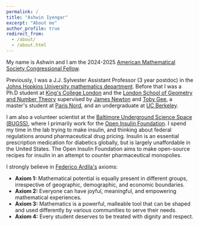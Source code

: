 ```yaml
---
permalink: /
title: "Ashwin Iyengar"
excerpt: "About me"
author_profile: true
redirect_from: 
  - /about/
  - /about.html
---
```


My name is Ashwin and I am the 2024-2025 [American Mathematical Society Congressional Fellow](https://www.ams.org/government/government/ams-congressional-fellowship).

Previously, I was a J.J. Sylvester Assistant Professor (3 year postdoc) in the [Johns Hopkins University mathematics department](https://mathematics.jhu.edu/). Before that I was a Ph.D student at [King's College London](https://www.kcl.ac.uk/mathematics) and the [London School of Geometry and Number Theory](http://www.lsgnt-cdt.ac.uk) supervised by [James Newton](https://people.maths.ox.ac.uk/newton) and [Toby Gee](https://www.ma.imperial.ac.uk/~tsg/), a master's student at [Paris Nord](https://www.math.univ-paris13.fr/laga/index.php/fr/laboratoire), and an undergraduate at [UC Berkeley](https://math.berkeley.edu).

I am also a volunteer scientist at the [Baltimore Underground Science Space (BUGSS)](http://bugssonline.org), where I primarily work for the [Open Insulin Foundation](https://openinsulin.org). I spend my time in the lab trying to make insulin, and thinking about federal regulations around pharmaceutical drug pricing. Insulin is an essential prescription medication for diabetics globally, but is largely unaffordable in the United States. The Open Insulin Foundation aims to make open-source recipes for insulin in an attempt to counter pharmaceutical monopolies.

I strongly believe in [Federico Ardila's](https://fardila.com/) axioms:

- **Axiom 1:** Mathematical potential is equally present in different groups, irrespective of geographic, demographic, and economic boundaries.
- **Axiom 2:** Everyone can have joyful, meaningful, and empowering mathematical experiences.
- **Axiom 3:** Mathematics is a powerful, malleable tool that can be shaped and used differently by various communities to serve their needs.
- **Axiom 4:** Every student deserves to be treated with dignity and respect.

